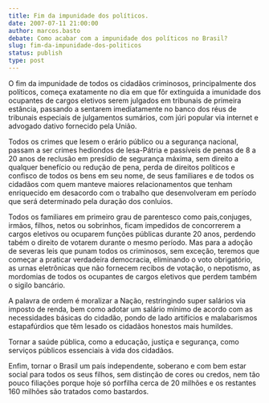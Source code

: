 ```yaml
---
title: Fim da impunidade dos políticos.
date: 2007-07-11 21:00:00
author: marcos.basto
debate: Como acabar com a impunidade dos políticos no Brasil?
slug: fim-da-impunidade-dos-politicos
status: publish 
type: post
---
```


O fim da impunidade de todos os cidadãos criminosos, principalmente dos políticos, começa exatamente no dia em que fôr extinguida a imunidade dos ocupantes de cargos eletivos serem julgados em tribunais de primeira estância, passando a sentarem imediatamente no banco dos réus de tribunais especiais de julgamentos sumários, com júri popular via internet e advogado dativo fornecido pela União.  

Todos os crimes que lesem o erário público ou a segurança nacional, passam a ser crimes hediondos de lesa-Pátria e passíveis de penas de 8 a 20 anos de reclusão em presídio de segurança máxima, sem direito a qualquer benefício ou redução de pena, perda de direitos políticos e confisco de todos os bens em seu nome, de seus familiares e de todos os cidadãos com quem manteve maiores relacionamentos que tenham enriquecido em desacordo com o trabalho que desenvolveram em período que será determinado pela duração dos conluios.  

Todos os familiares em primeiro grau de parentesco como pais,conjuges, irmãos, filhos, netos ou sobrinhos, ficam impedidos de concorrerem a cargos eletivos ou ocuparem funções públicas durante 20 anos, perdendo tabém o direito de votarem durante o mesmo período. Mas para a adoção de severas leis que punam todos os criminosos, sem exceção, teremos que começar a praticar verdadeira democracia, eliminando o voto obrigatório, as urnas eletrônicas que não fornecem recibos de votação, o nepotismo, as mordomias de todos os ocupantes de cargos eletivos que perdem também o sigilo bancário.  

A palavra de ordem é moralizar a Nação, restringindo super salários via imposto de renda, bem como adotar um salário mínimo de acordo com as necessidades básicas do cidadão, pondo de lado artifícios e malabarismos estapafúrdios que têm lesado os cidadãos honestos mais humildes.  

Tornar a saúde pública, como a educação, justiça e segurança, como serviços públicos essenciais à vida dos cidadãos.   

Enfim, tornar o Brasil um país independente, soberano e com bem estar social para todos os seus filhos, sem distinção de cores ou credos, nem tão pouco filiações porque hoje só porfilha cerca de 20 milhões e os restantes 160 milhões são tratados como bastardos.
